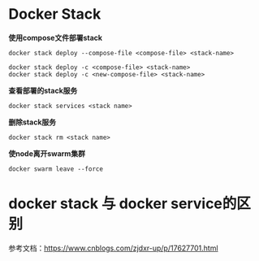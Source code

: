 # Docker Stack

**使用compose文件部署stack**
```shell
docker stack deploy --compose-file <compose-file> <stack-name>

docker stack deploy -c <compose-file> <stack-name>
docker stack deploy -c <new-compose-file> <stack-name>
```

**查看部署的stack服务**
```shell
docker stack services <stack name>
```
**删除stack服务**
```shell
docker stack rm <stack name>
```
**使node离开swarm集群**
```shell
docker swarm leave --force
```

# docker stack 与 docker service的区别
参考文档：https://www.cnblogs.com/zjdxr-up/p/17627701.html
